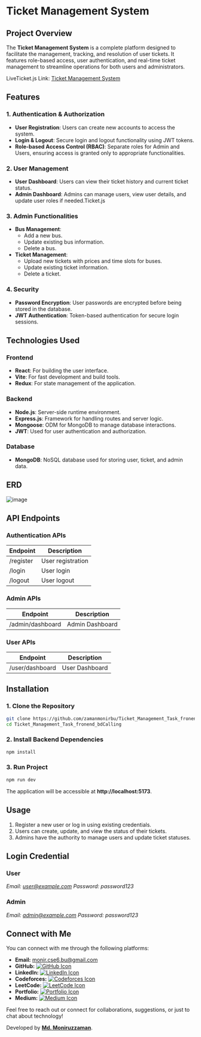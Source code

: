 # Ticket Management System

## Project Overview
The **Ticket Management System** is a complete platform designed to facilitate the management, tracking, and resolution of user tickets. It features role-based access, user authentication, and real-time ticket management to streamline operations for both users and administrators.

LiveTicket.js Link: [Ticket Management System](https://ticket-management-task-fronend-bd-calling.vercel.app/)


## Features

### 1. **Authentication & Authorization**
- **User Registration**: Users can create new accounts to access the system.
- **Login & Logout**: Secure login and logout functionality using JWT tokens.
- **Role-based Access Control (RBAC)**: Separate roles for Admin and Users, ensuring access is granted only to appropriate functionalities.

### 2. **User Management**
- **User Dashboard**: Users can view their ticket history and current ticket status.
- **Admin Dashboard**: Admins can manage users, view user details, and update user roles if needed.Ticket.js

### 3. **Admin Functionalities**
- **Bus Management**:
  - Add a new bus.
  - Update existing bus information.
  - Delete a bus.
- **Ticket Management**:
  - Upload new tickets with prices and time slots for buses.
  - Update existing ticket information.
  - Delete a ticket.

### 4. **Security**
- **Password Encryption**: User passwords are encrypted before being stored in the database.
- **JWT Authentication**: Token-based authentication for secure login sessions.

## Technologies Used

### **Frontend**
- **React**: For building the user interface.
- **Vite**: For fast development and build tools.
- **Redux**: For state management of the application.

### **Backend**
- **Node.js**: Server-side runtime environment.
- **Express.js**: Framework for handling routes and server logic.
- **Mongoose**: ODM for MongoDB to manage database interactions.
- **JWT**: Used for user authentication and authorization.

### **Database**
- **MongoDB**: NoSQL database used for storing user, ticket, and admin data.


## ERD 
![image](https://github.com/user-attachments/assets/fd6fca75-b80d-4189-8796-77bc6eb239a6)


## API Endpoints



### **Authentication APIs**

 | Endpoint         | Description           |
|------------------|-----------------------|
| /register    | User registration     |
| /login       | User login            |
| /logout      | User logout           |

### **Admin APIs**
 | Endpoint         | Description           |
|------------------|-----------------------|
| /admin/dashboard    | Admin Dashboard     |

### **User APIs**
 | Endpoint         | Description           |
|------------------|-----------------------|
| /user/dashboard    | User Dashboard     |



## Installation

### 1. **Clone the Repository**
```bash
git clone https://github.com/zamanmonirbu/Ticket_Management_Task_fronend_bdCalling.git
cd Ticket_Management_Task_fronend_bdCalling
```

### 2. **Install Backend Dependencies**
```bash
npm install
```
### 3. **Run Project**
```bash
npm run dev
```


The application will be accessible at **http://localhost:5173**.

## Usage
1. Register a new user or log in using existing credentials.
2. Users can create, update, and view the status of their tickets.
3. Admins have the authority to manage users and update ticket statuses.

## Login Credential

### User
*Email: user@example.com*
*Password: password123*
### Admin
*Email: admin@example.com*
*Password: password123*



## Connect with Me

You can connect with me through the following platforms:

- **Email:** [monir.cse6.bu@gmail.com](mailto:monir.cse6.bu@gmail.com)
- **GitHub:** [![GitHub Icon](https://img.shields.io/badge/GitHub-100000?style=for-the-badge&logo=github&logoColor=white)](https://github.com/zamanmonirbu)
- **LinkedIn:** [![LinkedIn Icon](https://img.shields.io/badge/LinkedIn-0077B5?style=for-the-badge&logo=linkedin&logoColor=white)](https://www.linkedin.com/in/mdmoniruzzamanbu/)
- **Codeforces:** [![Codeforces Icon](https://img.shields.io/badge/Codeforces-00FF00?style=for-the-badge&logo=codeforces&logoColor=white)](https://codeforces.com/profile/ZaMo)
- **LeetCode:** [![LeetCode Icon](https://img.shields.io/badge/LeetCode-FFA116?style=for-the-badge&logo=leetcode&logoColor=white)](https://leetcode.com/u/moniruzzamancse6/)
- **Portfolio:** [![Portfolio Icon](https://img.shields.io/badge/Portfolio-000000?style=for-the-badge&logo=codeforces&logoColor=white)](https://moniruzzamanbu.netlify.app/)
- **Medium:** [![Medium Icon](https://img.shields.io/badge/Medium-12100E?style=for-the-badge&logo=medium&logoColor=white)](https://medium.com/@zamanmonirbu)

Feel free to reach out or connect for collaborations, suggestions, or just to chat about technology!


Developed by **[Md. Moniruzzaman](https://www.linkedin.com/in/mdmoniruzzamanbu)**.
